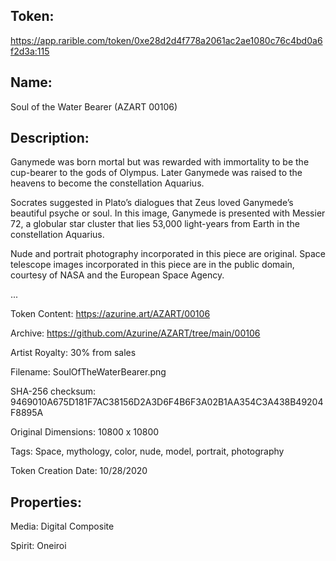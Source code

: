 ## Token:

https://app.rarible.com/token/0xe28d2d4f778a2061ac2ae1080c76c4bd0a6f2d3a:115

## Name:

Soul of the Water Bearer (AZART 00106)

## Description: 

Ganymede was born mortal but was rewarded with immortality to be the cup-bearer to the gods of Olympus. Later Ganymede was raised to the heavens to become the constellation Aquarius.

Socrates suggested in Plato’s dialogues that Zeus loved Ganymede’s beautiful psyche or soul. In this image, Ganymede is presented with Messier 72, a globular star cluster that lies 53,000 light-years from Earth in the constellation Aquarius.

Nude and portrait photography incorporated in this piece are original. Space telescope images incorporated in this piece are in the public domain, courtesy of NASA and the European Space Agency.

...

Token Content: https://azurine.art/AZART/00106

Archive: https://github.com/Azurine/AZART/tree/main/00106

Artist Royalty: 30% from sales

Filename: SoulOfTheWaterBearer.png

SHA-256 checksum: 9469010A675D181F7AC38156D2A3D6F4B6F3A02B1AA354C3A438B49204F8895A

Original Dimensions: 10800 x 10800

Tags: Space, mythology, color, nude, model, portrait, photography

Token Creation Date: 10/28/2020

## Properties:

Media: Digital Composite

Spirit: Oneiroi
